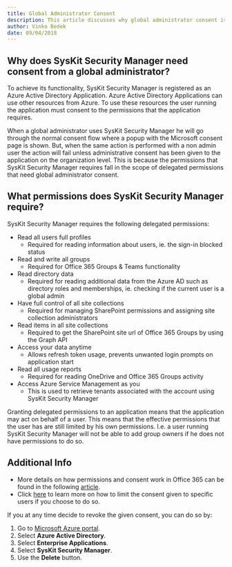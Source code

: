 ```yaml
---
title: Global Administrator Consent
description: This article discusses why global administrator consent is needed for SysKit Security Manager
author: Vinko Bedek
date: 09/04/2018
---
```


## Why does SysKit Security Manager need consent from a global administrator?

To achieve its functionality, SysKit Security Manager is registered as an Azure Active Directory Application. Azure Active Directory Applications can use other resources from Azure.
To use these resources the user running the application must consent to the permissions that the application requires. 

When a global administrator uses SysKit Security Manager he will go through the normal consent flow where a popup with the Microsoft consent page is shown.
But, when the same action is performed with a non admin user the action will fail unless administrative consent has been given to the application on the organization level.
This is because the permissions that SysKit Security Manager requires fall in the scope of delegated permissions that need global administrator consent.

## What permissions does SysKit Security Manager require?

SysKit Security Manager requires the following delegated permissions:

* Read all users full profiles
    * Required for reading information about users, ie. the sign-in blocked status
* Read and write all groups
    * Required for Office 365 Groups & Teams functionality
* Read directory data
    * Required for reading additional data from the Azure AD such as directory roles and memberships, ie. checking if the current user is a global admin
* Have full control of all site collections
    * Required for managing SharePoint permissions and assigning site collection administrators
* Read items in all site collections
    * Required to get the SharePoint site url of Office 365 Groups by using the Graph API
* Access your data anytime
    * Allows refresh token usage, prevents unwanted login prompts on application start
* Read all usage reports
    * Required for reading OneDrive and Office 365 Groups activity
* Access Azure Service Management as you
    * This is used to retrieve tenants associated with the account using SysKit Security Manager

Granting delegated permissions to an application means that the application may act on behalf of a user. 
This means that the effective permissions that the user has are still limited by his own permissions. I.e. a user running SysKit Security Manager will not be able to add group owners if he does not have permissions to do so.

## Additional Info

- More details on how permissions and consent work in Office 365 can be found in the following [article](https://docs.microsoft.com/en-us/azure/active-directory/develop/v2-permissions-and-consent).  
- Click [here](https://docs.microsoft.com/en-us/azure/active-directory/active-directory-applications-guiding-developers-requiring-user-assignment) to learn more on how to limit the consent given to specific users if you choose to do so.

If you at any time decide to revoke the given consent, you can do so by:

1. Go to [Microsoft Azure portal](https://portal.azure.com).
2. Select __Azure Active Directory__.
3. Select __Enterprise Applications__.
4. Select __SysKit Security Manager__.
5. Use the __Delete__ button.

